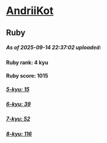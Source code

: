 # [AndriiKot](https://www.codewars.com/users/AndriiKot) 
## Ruby

##### As of 2025-09-14 22:37:02 uploaded:

#### Ruby rank: 4 kyu

#### Ruby score: 1015

##### [5-kyu: 15](https://github.com/AndriiKot/Ruby__CodeWars/tree/main/kyu-5)

##### [6-kyu: 39](https://github.com/AndriiKot/Ruby__CodeWars/tree/main/kyu-6)

##### [7-kyu: 52](https://github.com/AndriiKot/Ruby__CodeWars/tree/main/kyu-7)

##### [8-kyu: 116](https://github.com/AndriiKot/Ruby__CodeWars/tree/main/kyu-8)

